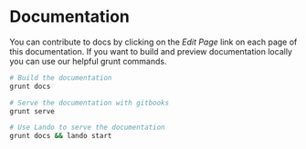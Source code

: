 Documentation
=============

You can contribute to docs by clicking on the *Edit Page* link on each page of this documentation. If you want to build and preview documentation locally you can use our helpful grunt commands.

```bash
# Build the documentation
grunt docs

# Serve the documentation with gitbooks
grunt serve

# Use Lando to serve the documentation
grunt docs && lando start
```
